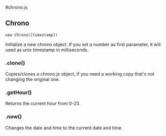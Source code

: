 #chrono.js


## Chrono
`new Chrono([timestamp])`

Initialize a new chrono object. If you set a number as first parameter, it will used as unix timestamp in milliseconds.

### .clone()
Copies/clones a chrono.js object, if you need a working copy that's not changing the original one.

### .getHour()
Returns the current hour from 0-23.

### .now()
Changes the date and time to the current date and time.